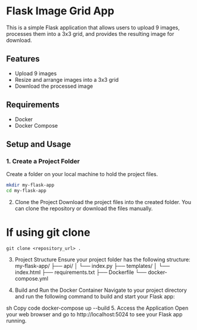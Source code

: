 # Flask Image Grid App

This is a simple Flask application that allows users to upload 9 images, processes them into a 3x3 grid, and provides the resulting image for download.

## Features

- Upload 9 images
- Resize and arrange images into a 3x3 grid
- Download the processed image

## Requirements

- Docker
- Docker Compose

## Setup and Usage

### 1. Create a Project Folder

Create a folder on your local machine to hold the project files.

```sh
mkdir my-flask-app
cd my-flask-app
```

2. Clone the Project
Download the project files into the created folder. You can clone the repository or download the files manually.

# If using git clone
`git clone <repository_url> .`

3. Project Structure
Ensure your project folder has the following structure:
my-flask-app/
├── api/
│   └── index.py
├── templates/
│   └── index.html
├── requirements.txt
├── Dockerfile
└── docker-compose.yml

4. Build and Run the Docker Container
Navigate to your project directory and run the following command to build and start your Flask app:

sh
Copy code
docker-compose up --build
5. Access the Application
Open your web browser and go to http://localhost:5024 to see your Flask app running.
